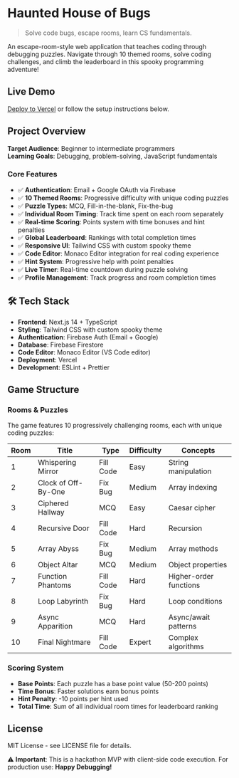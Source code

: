 # Haunted House of Bugs

> Solve code bugs, escape rooms, learn CS fundamentals.

An escape-room-style web application that teaches coding through debugging puzzles. Navigate through 10 themed rooms, solve coding challenges, and climb the leaderboard in this spooky programming adventure!

## Live Demo  

[Deploy to Vercel](https://vercel.com/new/clone?repository-url=https://github.com/your-username/haunted-house-of-bugs) or follow the setup instructions below.

## Project Overview

**Target Audience**: Beginner to intermediate programmers  
**Learning Goals**: Debugging, problem-solving, JavaScript fundamentals  

### Core Features

- ✅ **Authentication**: Email + Google OAuth via Firebase
- ✅ **10 Themed Rooms**: Progressive difficulty with unique coding puzzles
- ✅ **Puzzle Types**: MCQ, Fill-in-the-blank, Fix-the-bug
- ✅ **Individual Room Timing**: Track time spent on each room separately
- ✅ **Real-time Scoring**: Points system with time bonuses and hint penalties
- ✅ **Global Leaderboard**: Rankings with total completion times
- ✅ **Responsive UI**: Tailwind CSS with custom spooky theme
- ✅ **Code Editor**: Monaco Editor integration for real coding experience
- ✅ **Hint System**: Progressive help with point penalties
- ✅ **Live Timer**: Real-time countdown during puzzle solving
- ✅ **Profile Management**: Track progress and room completion times

## 🛠️ Tech Stack

- **Frontend**: Next.js 14 + TypeScript
- **Styling**: Tailwind CSS with custom spooky theme
- **Authentication**: Firebase Auth (Email + Google)
- **Database**: Firebase Firestore
- **Code Editor**: Monaco Editor (VS Code editor)
- **Deployment**: Vercel 
- **Development**: ESLint + Prettier


## Game Structure

### Rooms & Puzzles

The game features 10 progressively challenging rooms, each with unique coding puzzles:

| Room | Title | Type | Difficulty | Concepts |
|------|-------|------|------------|----------|
| 1 | Whispering Mirror | Fill Code | Easy | String manipulation |
| 2 | Clock of Off-By-One | Fix Bug | Medium | Array indexing |
| 3 | Ciphered Hallway | MCQ | Easy | Caesar cipher |
| 4 | Recursive Door | Fill Code | Hard | Recursion |
| 5 | Array Abyss | Fix Bug | Medium | Array methods |
| 6 | Object Altar | MCQ | Medium | Object properties |
| 7 | Function Phantoms | Fill Code | Hard | Higher-order functions |
| 8 | Loop Labyrinth | Fix Bug | Hard | Loop conditions |
| 9 | Async Apparition | MCQ | Hard | Async/await patterns |
| 10 | Final Nightmare | Fill Code | Expert | Complex algorithms |

### Scoring System
- **Base Points**: Each puzzle has a base point value (50-200 points)
- **Time Bonus**: Faster solutions earn bonus points
- **Hint Penalty**: -10 points per hint used
- **Total Time**: Sum of all individual room times for leaderboard ranking

## License

MIT License - see LICENSE file for details.



⚠️ **Important**: This is a hackathon MVP with client-side code execution. For production use:
**Happy Debugging!** 
